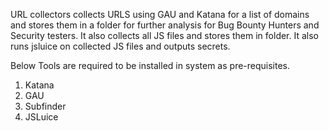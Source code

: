 URL collectors collects URLS using GAU and Katana for a list of domains and stores them in a folder for further analysis for Bug Bounty Hunters and Security testers. It also collects all JS files and stores them in folder. 
It also runs jsluice on collected JS files and outputs secrets.

Below Tools are required to be installed in system as pre-requisites.
1. Katana
2. GAU
3. Subfinder
4. JSLuice
